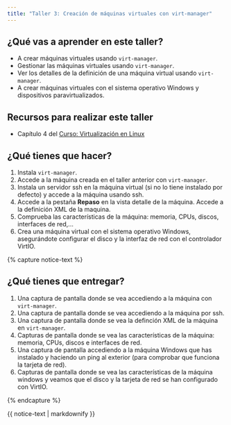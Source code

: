 ```yaml
---
title: "Taller 3: Creación de máquinas virtuales con virt-manager"
---
```


## ¿Qué vas a aprender en este taller?

* A crear máquinas virtuales usando `virt-manager`.
* Gestionar las máquinas virtuales usando `virt-manager`.
* Ver los detalles de la definición de una máquina virtual usando `virt-manager`.
* A crear máquinas virtuales con el sistema operativo Windows y dispositivos paravirtualizados.

## Recursos para realizar este taller

* Capítulo 4 del [Curso: Virtualización en Linux](https://github.com/josedom24/curso_virtualizacion_linux)

## ¿Qué tienes que hacer?

1. Instala `virt-manager`.
2. Accede a la máquina creada en el taller anterior con `virt-manager`.
3. Instala un servidor ssh en la máquina virtual (si no lo tiene instalado por defecto) y accede a la máquina usando ssh.
4. Accede a la pestaña **Repaso** en la vista detalle de la máquina. Accede a la definición XML de la maquina.
5. Comprueba las características de la máquina: memoria, CPUs, discos, interfaces de red,...
6. Crea una máquina virtual con el sistema operativo Windows, asegurándote configurar el disco y la interfaz de red con el controlador VirtIO.


{% capture notice-text %}
## ¿Qué tienes que entregar?

1. Una captura de pantalla donde se vea accediendo a la máquina con `virt-manager`.
2. Una captura de pantalla donde se vea accediendo a la máquina por ssh.
3. Una captura de pantalla donde se vea la definción XML de la máquina en `virt-manager`.
4. Capturas de pantalla donde se vea las características de la máquina:  memoria, CPUs, discos e interfaces de red.
5. Una captura de pantalla accediendo a la máquina Windows que has instalado y haciendo un ping al exterior (para comprobar que funciona la tarjeta de red).
6. Capturas de pantalla donde se vea las características de la máquina windows y veamos que el disco y la tarjeta de red se han configurado con VirtIO.

{% endcapture %}<div class="notice--info">{{ notice-text | markdownify }}</div>
